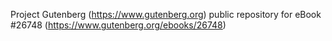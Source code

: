 Project Gutenberg (https://www.gutenberg.org) public repository for eBook #26748 (https://www.gutenberg.org/ebooks/26748)
